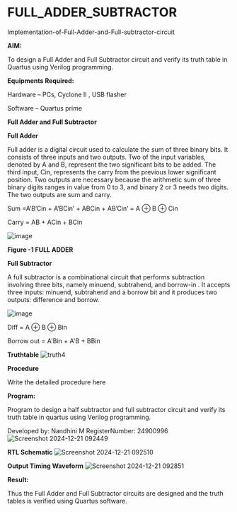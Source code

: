 # FULL_ADDER_SUBTRACTOR

Implementation-of-Full-Adder-and-Full-subtractor-circuit

**AIM:**

To design a Full Adder and Full Subtractor circuit and verify its truth table in Quartus using Verilog programming.

**Equipments Required:**

Hardware – PCs, Cyclone II , USB flasher

Software – Quartus prime

**Full Adder and Full Subtractor**

**Full Adder**

Full adder is a digital circuit used to calculate the sum of three binary bits. It consists of three inputs and two outputs. Two of the input variables, denoted by A and B, represent the two significant bits to be added. The third input, Cin, represents the carry from the previous lower significant position. Two outputs are necessary because the arithmetic sum of three binary digits ranges in value from 0 to 3, and binary 2 or 3 needs two digits. The two outputs are sum and carry.

Sum =A’B’Cin + A’BCin’ + ABCin + AB’Cin’ = A ⊕ B ⊕ Cin 

Carry = AB + ACin + BCin

![image](https://github.com/naavaneetha/FULL_ADDER_SUBTRACTOR/assets/154305477/0f30ba51-5ffb-4198-845f-18e054f675e7)

**Figure -1 FULL ADDER**

**Full Subtractor**

A full subtractor is a combinational circuit that performs subtraction involving three bits, namely minuend, subtrahend, and borrow-in . It accepts three inputs: minuend, subtrahend and a borrow bit and it produces two outputs: difference and borrow.

![image](https://github.com/naavaneetha/FULL_ADDER_SUBTRACTOR/assets/154305477/02b24f51-ab51-4304-9ad6-7b81ffc1ead5)

Diff = A ⊕ B ⊕ Bin 

Borrow out = A'Bin + A'B + BBin

**Truthtable**
![truth4](https://github.com/user-attachments/assets/734f0adc-fdb8-4fa1-8f2d-0a6c7ef0377b)

**Procedure**

Write the detailed procedure here

**Program:**

 Program to design a half subtractor and full subtractor circuit and verify its truth table in quartus using Verilog programming. 

Developed by: Nandhini M RegisterNumber: 24900996
![Screenshot 2024-12-21 092449](https://github.com/user-attachments/assets/ca3ef342-3c74-4ea0-b738-cdff597004ec)


**RTL Schematic**
![Screenshot 2024-12-21 092510](https://github.com/user-attachments/assets/c3b3d42f-34dd-4963-803b-6d767ac42af1)

**Output Timing Waveform**
![Screenshot 2024-12-21 092851](https://github.com/user-attachments/assets/cf3e5072-e775-418c-8799-2379eb5e1a1c)

**Result:**

Thus the Full Adder and Full Subtractor circuits are designed and the truth tables is verified using Quartus software.



